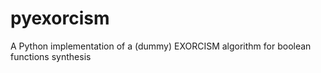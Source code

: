 # pyexorcism
A Python implementation of a (dummy) EXORCISM algorithm for boolean functions synthesis
